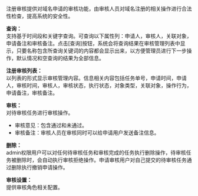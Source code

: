 注册审核提供对域名申请的审核功能，由审核人员对域名注册的相关操作进行合法性检查，提高系统的安全性。

**查询：**  
支持基于时间段和关键字查询。可查询以下属性列：申请人，审核人，关联对象，申请备注和审核备注。点击[查询]按钮，系统会将查询结果在审核管理列表中显示，只要名称包含所查询关键词的内容都会显示出来，以方便管理员进行下一步操作，默认情况和空查询的结果为全部信息。

**注册审核列表：**  
以列表的形式显示审核管理内容。信息相关内容包括任务单号，申请时间，申请人，审核时间，审核人，审核状态，执行状态，对象类型，关联对象，操作行为，申请备注，审核备注。

**审核：**  
对待审核任务进行审核操作。  
- 审核意见：包含通过和未通过。  
- 审核备注：审核人员在审核同时可以给申请用户发送备注信息。

**删除：**  
admin权限用户可以对任何待审核任务和审核完成的任务执行删除操作，待审核任务被删除时，会自动执行审核拒绝操作。申请审核用户对自己提交的待审核任务通过删除执行撤销申请操作。

**审核设置：**  
提供审核角色相关配置。
